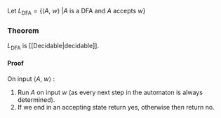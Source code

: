 Let $L_\text{DFA} = \Big\{\big\langle A,\ w\big\rangle\ \big| A\ \text{is a DFA and } A\ \text{accepts }w\Big\}$
### Theorem
$L_{\text{DFA}}$ is [[Decidable|decidable]].
#### Proof
On input $\big\langle A,\ w\big\rangle$ :
1. Run $A$ on input $w$ (as every next step in the automaton is always determined).
2. If we end in an accepting state return $\text{yes}$, otherwise then return $\text{no}$.